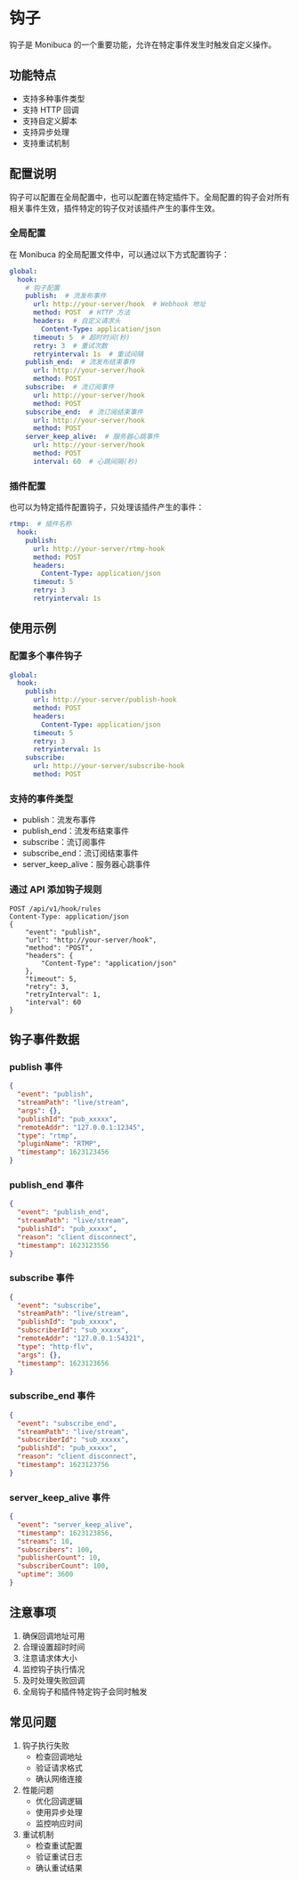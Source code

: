 # 钩子
钩子是 Monibuca 的一个重要功能，允许在特定事件发生时触发自定义操作。

## 功能特点
- 支持多种事件类型
- 支持 HTTP 回调
- 支持自定义脚本
- 支持异步处理
- 支持重试机制

## 配置说明
钩子可以配置在全局配置中，也可以配置在特定插件下。全局配置的钩子会对所有相关事件生效，插件特定的钩子仅对该插件产生的事件生效。

### 全局配置
在 Monibuca 的全局配置文件中，可以通过以下方式配置钩子：
```yaml
global:
  hook:
    # 钩子配置
    publish:  # 流发布事件
      url: http://your-server/hook  # Webhook 地址
      method: POST  # HTTP 方法
      headers:  # 自定义请求头
        Content-Type: application/json
      timeout: 5  # 超时时间(秒)
      retry: 3  # 重试次数
      retryinterval: 1s  # 重试间隔
    publish_end:  # 流发布结束事件
      url: http://your-server/hook
      method: POST
    subscribe:  # 流订阅事件
      url: http://your-server/hook
      method: POST
    subscribe_end:  # 流订阅结束事件
      url: http://your-server/hook
      method: POST
    server_keep_alive:  # 服务器心跳事件
      url: http://your-server/hook
      method: POST
      interval: 60  # 心跳间隔(秒)
```

### 插件配置
也可以为特定插件配置钩子，只处理该插件产生的事件：
```yaml
rtmp:  # 插件名称
  hook:
    publish:
      url: http://your-server/rtmp-hook
      method: POST
      headers:
        Content-Type: application/json
      timeout: 5
      retry: 3
      retryinterval: 1s
```

## 使用示例
### 配置多个事件钩子
```yaml
global:
  hook:
    publish:
      url: http://your-server/publish-hook
      method: POST
      headers:
        Content-Type: application/json
      timeout: 5
      retry: 3
      retryinterval: 1s
    subscribe:
      url: http://your-server/subscribe-hook
      method: POST
```

### 支持的事件类型
- publish：流发布事件
- publish_end：流发布结束事件
- subscribe：流订阅事件
- subscribe_end：流订阅结束事件
- server_keep_alive：服务器心跳事件

### 通过 API 添加钩子规则
```http
POST /api/v1/hook/rules
Content-Type: application/json
{
    "event": "publish",
    "url": "http://your-server/hook",
    "method": "POST",
    "headers": {
        "Content-Type": "application/json"
    },
    "timeout": 5,
    "retry": 3,
    "retryInterval": 1,
    "interval": 60
}
```

## 钩子事件数据
### publish 事件
```json
{
  "event": "publish",
  "streamPath": "live/stream",
  "args": {},
  "publishId": "pub_xxxxx",
  "remoteAddr": "127.0.0.1:12345",
  "type": "rtmp",
  "pluginName": "RTMP",
  "timestamp": 1623123456
}
```

### publish_end 事件
```json
{
  "event": "publish_end",
  "streamPath": "live/stream",
  "publishId": "pub_xxxxx",
  "reason": "client disconnect",
  "timestamp": 1623123556
}
```

### subscribe 事件
```json
{
  "event": "subscribe",
  "streamPath": "live/stream",
  "publishId": "pub_xxxxx",
  "subscriberId": "sub_xxxxx",
  "remoteAddr": "127.0.0.1:54321",
  "type": "http-flv",
  "args": {},
  "timestamp": 1623123656
}
```

### subscribe_end 事件
```json
{
  "event": "subscribe_end",
  "streamPath": "live/stream",
  "subscriberId": "sub_xxxxx",
  "publishId": "pub_xxxxx",
  "reason": "client disconnect",
  "timestamp": 1623123756
}
```

### server_keep_alive 事件
```json
{
  "event": "server_keep_alive",
  "timestamp": 1623123856,
  "streams": 10,
  "subscribers": 100,
  "publisherCount": 10,
  "subscriberCount": 100,
  "uptime": 3600
}
```

## 注意事项
1. 确保回调地址可用
2. 合理设置超时时间
3. 注意请求体大小
4. 监控钩子执行情况
5. 及时处理失败回调
6. 全局钩子和插件特定钩子会同时触发

## 常见问题
1. 钩子执行失败
   - 检查回调地址
   - 验证请求格式
   - 确认网络连接
2. 性能问题
   - 优化回调逻辑
   - 使用异步处理
   - 监控响应时间
3. 重试机制
   - 检查重试配置
   - 验证重试日志
   - 确认重试结果